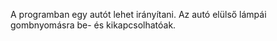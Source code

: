A programban egy autót lehet irányítani.
Az autó elülső lámpái gombnyomásra be- és kikapcsolhatóak.
